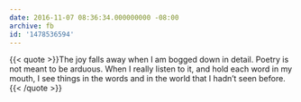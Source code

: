```yaml
---
date: 2016-11-07 08:36:34.000000000 -08:00
archive: fb
id: '1478536594'
---
```


{{< quote >}}The joy falls away when I am bogged down in detail. Poetry is not meant to be arduous. When I really listen to it, and hold each word in my mouth, I see things in the words and in the world that I hadn’t seen before.{{< /quote >}}
